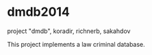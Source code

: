 dmdb2014
========

project "dmdb", koradir, richnerb, sakahdov

This project implements a law criminal database.
